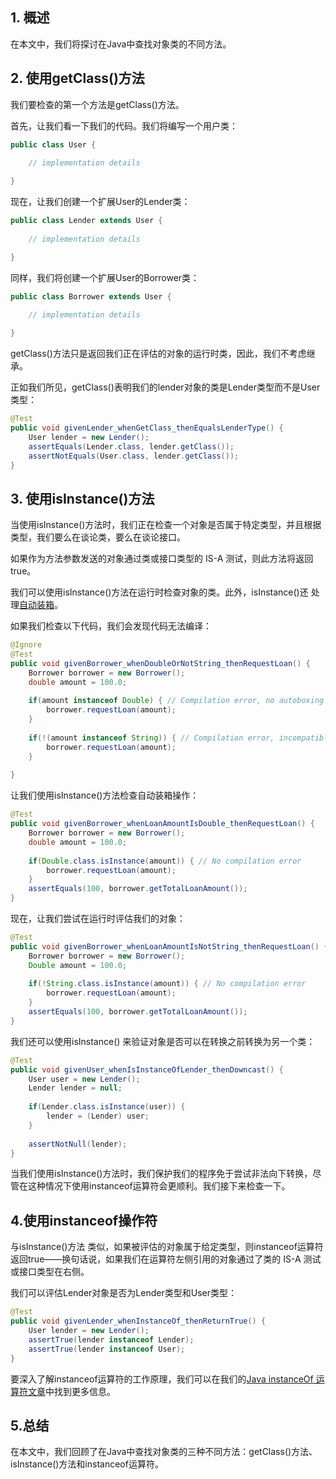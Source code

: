 ## 1. 概述

在本文中，我们将探讨在Java中查找对象类的不同方法。

## 2. 使用getClass()方法

我们要检查的第一个方法是getClass()方法。

首先，让我们看一下我们的代码。我们将编写一个用户类：

```java
public class User {
    
    // implementation details

}
```

现在，让我们创建一个扩展User的Lender类：

```java
public class Lender extends User {
    
    // implementation details

}
```

同样，我们将创建一个扩展User的Borrower类：

```java
public class Borrower extends User {
    
    // implementation details

}
```

getClass()方法只是返回我们正在评估的对象的运行时类，因此，我们不考虑继承。

正如我们所见，getClass()表明我们的lender对象的类是Lender类型而不是User类型：

```java
@Test
public void givenLender_whenGetClass_thenEqualsLenderType() {
    User lender = new Lender();
    assertEquals(Lender.class, lender.getClass());
    assertNotEquals(User.class, lender.getClass());
}
```

## 3. 使用isInstance()方法

当使用isInstance()方法时，我们正在检查一个对象是否属于特定类型，并且根据类型，我们要么在谈论类，要么在谈论接口。

如果作为方法参数发送的对象通过类或接口类型的 IS-A 测试，则此方法将返回true。

我们可以使用isInstance()方法在运行时检查对象的类。此外，isInstance()还 处理[自动装箱](https://www.baeldung.com/java-wrapper-classes#autoboxing-and-unboxing)。

如果我们检查以下代码，我们会发现代码无法编译：

```java
@Ignore
@Test
public void givenBorrower_whenDoubleOrNotString_thenRequestLoan() {
    Borrower borrower = new Borrower();
    double amount = 100.0;
        
    if(amount instanceof Double) { // Compilation error, no autoboxing
        borrower.requestLoan(amount);
    }
        
    if(!(amount instanceof String)) { // Compilation error, incompatible operands
        borrower.requestLoan(amount);
    }
        
}
```

让我们使用isInstance()方法检查自动装箱操作：

```java
@Test
public void givenBorrower_whenLoanAmountIsDouble_thenRequestLoan() {
    Borrower borrower = new Borrower();
    double amount = 100.0;
        
    if(Double.class.isInstance(amount)) { // No compilation error
        borrower.requestLoan(amount);
    }
    assertEquals(100, borrower.getTotalLoanAmount());
}
```

现在，让我们尝试在运行时评估我们的对象：

```java
@Test
public void givenBorrower_whenLoanAmountIsNotString_thenRequestLoan() {
    Borrower borrower = new Borrower();
    Double amount = 100.0;
        
    if(!String.class.isInstance(amount)) { // No compilation error
        borrower.requestLoan(amount);
    }
    assertEquals(100, borrower.getTotalLoanAmount());
}
```

我们还可以使用isInstance() 来验证对象是否可以在转换之前转换为另一个类：

```java
@Test
public void givenUser_whenIsInstanceOfLender_thenDowncast() {
    User user = new Lender();
    Lender lender = null;
        
    if(Lender.class.isInstance(user)) {
        lender = (Lender) user;
    }
        
    assertNotNull(lender);
}
```

当我们使用isInstance()方法时，我们保护我们的程序免于尝试非法向下转换，尽管在这种情况下使用instanceof运算符会更顺利。我们接下来检查一下。

## 4.使用instanceof操作符

与isInstance()方法 类似，如果被评估的对象属于给定类型，则instanceof运算符返回true——换句话说，如果我们在运算符左侧引用的对象通过了类的 IS-A 测试或接口类型在右侧。

我们可以评估Lender对象是否为Lender类型和User类型：

```java
@Test
public void givenLender_whenInstanceOf_thenReturnTrue() {
    User lender = new Lender();
    assertTrue(lender instanceof Lender);
    assertTrue(lender instanceof User);
}
```

要深入了解instanceof运算符的工作原理，我们可以在我们的[Java instanceOf 运算符文章](https://www.baeldung.com/java-instanceof)中找到更多信息。

## 5.总结

在本文中，我们回顾了在Java中查找对象类的三种不同方法：getClass()方法、isInstance()方法和instanceof运算符。